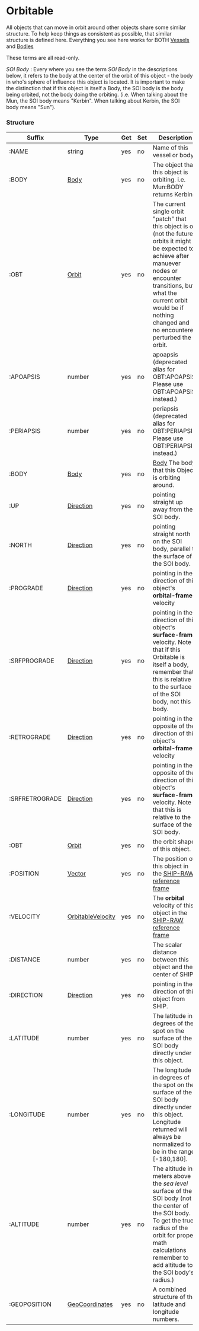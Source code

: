 Orbitable
=========

All objects that can move in orbit around other objects
share some similar structure.  To help keep things as
consistent as possible, that similar structure is defined
here.  Everything you see here works for BOTH 
[Vessels](../vessel/index.html) and
[Bodies](../body/index.html)

These terms are all read-only.

*SOI Body* : Every where you see the term *SOI Body* in the descriptions below, it refers
to the body at the center of the orbit of this object - the body in who's sphere of
influence this object is located.  It is important to make the distinction that if this
object is itself a Body, the SOI body is the body being orbited, not the body doing the
orbiting.  (i.e. When talking about the Mun, the SOI body means "Kerbin". When talking
about Kerbin, the SOI body means "Sun").

### Structure

Suffix          | Type | Get | Set | Description
----------------|------|-----|-----|---------------------
:NAME | string | yes | no | Name of this vessel or body.
:BODY | [Body](../body/index.html) | yes | no | The object that this object is orbiting.  i.e. Mun:BODY returns Kerbin.
:OBT | [Orbit](../orbit/index.html) | yes | no | The current single orbit "patch" that this object is on (not the future orbits it might be expected to achieve after manuever nodes or encounter transitions, but what the current orbit would be if nothing changed and no encounteres perturbed the orbit.
:APOAPSIS | number | yes | no | apoapsis (deprecated alias for OBT:APOAPSIS.  Please use OBT:APOAPSIS instead.)
:PERIAPSIS | number | yes | no | periapsis (deprecated alias for OBT:PERIAPSIS.  Please use OBT:PERIAPSIS instead.)
:BODY | [Body](../body/index.html) | yes | no | [Body](../body/index.html) The body that this Object is orbiting around.
:UP | [Direction](../direction/index.html) | yes | no | pointing straight up away from the SOI body.
:NORTH | [Direction](../direction/index.html) | yes | no | pointing straight north on the SOI body, parallel to the surface of the SOI body.
:PROGRADE | [Direction](../direction/index.html) | yes | no | pointing in the direction of this object's **orbital-frame** velocity
:SRFPROGRADE | [Direction](../direction/index.html) | yes | no | pointing in the direction of this object's **surface-frame** velocity.  Note that if this Orbitable is itself a body, remember that this is relative to the surface of the SOI body, not this body.
:RETROGRADE | [Direction](../direction/index.html) | yes | no | pointing in the opposite of the direction of this object's **orbital-frame** velocity
:SRFRETROGRADE | [Direction](../direction/index.html) | yes | no | pointing in the opposite of the direction of this object's **surface-frame** velocity.  Note that this is relative to the surface of the SOI body.
:OBT | [Orbit](../orbit/index.html) | yes | no | the orbit shape of this object.
:POSITION | [Vector](../vector/index.html) | yes | no | The position of this object in the [SHIP-RAW reference frame](../../ref_frame/index.html)
:VELOCITY | [OrbitableVelocity](../orbitablevelocity/index.html) | yes | no | The **orbital** velocity of this object in the [SHIP-RAW reference frame](../../ref_frame/index.html)
:DISTANCE | number | yes | no | The scalar distance between this object and the center of SHIP.
:DIRECTION | [Direction](../direction/index.html) | yes | no | pointing in the direction of this object from SHIP.
:LATITUDE | number | yes | no | The latitude in degrees of the spot on the surface of the SOI body directly under this object.
:LONGITUDE | number | yes | no | The longitude in degrees of the spot on the surface of the SOI body directly under this object.  Longitude returned will always be normalized to be in the range [-180,180].
:ALTITUDE | number | yes | no | The altitude in meters above the *sea level* surface of the SOI body (not the center of the SOI body.  To get the true radius of the orbit for proper math calculations remember to add altitude to the SOI body's radius.)
:GEOPOSITION | [GeoCoordinates](../geocoordinates/index.html) | yes | no | A combined structure of the latitude and longitude numbers.

